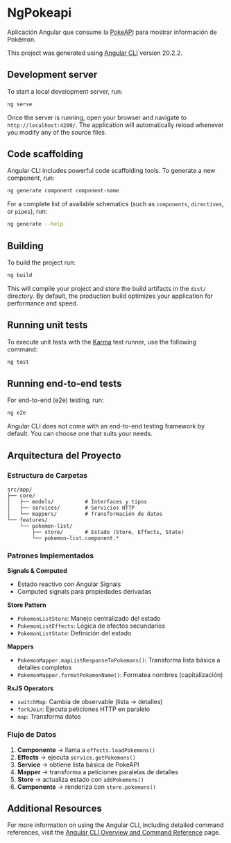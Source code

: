 # NgPokeapi

Aplicación Angular que consume la [PokeAPI](https://pokeapi.co/) para mostrar información de Pokémon.

This project was generated using [Angular CLI](https://github.com/angular/angular-cli) version 20.2.2.

## Development server

To start a local development server, run:

```bash
ng serve
```

Once the server is running, open your browser and navigate to `http://localhost:4200/`. The application will automatically reload whenever you modify any of the source files.

## Code scaffolding

Angular CLI includes powerful code scaffolding tools. To generate a new component, run:

```bash
ng generate component component-name
```

For a complete list of available schematics (such as `components`, `directives`, or `pipes`), run:

```bash
ng generate --help
```

## Building

To build the project run:

```bash
ng build
```

This will compile your project and store the build artifacts in the `dist/` directory. By default, the production build optimizes your application for performance and speed.

## Running unit tests

To execute unit tests with the [Karma](https://karma-runner.github.io) test runner, use the following command:

```bash
ng test
```

## Running end-to-end tests

For end-to-end (e2e) testing, run:

```bash
ng e2e
```

Angular CLI does not come with an end-to-end testing framework by default. You can choose one that suits your needs.

## Arquitectura del Proyecto

### Estructura de Carpetas
```
src/app/
├── core/
│   ├── models/          # Interfaces y tipos
│   ├── services/        # Servicios HTTP
│   └── mappers/         # Transformación de datos
└── features/
    └── pokemon-list/
        ├── store/       # Estado (Store, Effects, State)
        └── pokemon-list.component.*
```

### Patrones Implementados

**Signals & Computed**
- Estado reactivo con Angular Signals
- Computed signals para propiedades derivadas

**Store Pattern**
- `PokemonListStore`: Manejo centralizado del estado
- `PokemonListEffects`: Lógica de efectos secundarios
- `PokemonListState`: Definición del estado

**Mappers**
- `PokemonMapper.mapListResponseToPokemons()`: Transforma lista básica a detalles completos
- `PokemonMapper.formatPokemonName()`: Formatea nombres (capitalización)

**RxJS Operators**
- `switchMap`: Cambia de observable (lista → detalles)
- `forkJoin`: Ejecuta peticiones HTTP en paralelo
- `map`: Transforma datos

### Flujo de Datos

1. **Componente** → llama a `effects.loadPokemons()`
2. **Effects** → ejecuta `service.getPokemons()`
3. **Service** → obtiene lista básica de PokeAPI
4. **Mapper** → transforma a peticiones paralelas de detalles
5. **Store** → actualiza estado con `addPokemons()`
6. **Componente** → renderiza con `store.pokemons()`

## Additional Resources

For more information on using the Angular CLI, including detailed command references, visit the [Angular CLI Overview and Command Reference](https://angular.dev/tools/cli) page.

